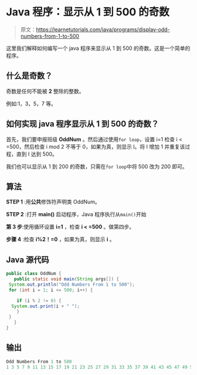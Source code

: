 # Java 程序：显示从 1 到 500 的奇数

> 原文：<https://learnetutorials.com/java/programs/display-odd-numbers-from-1-to-500>

这里我们解释如何编写一个 java 程序来显示从 1 到 500 的奇数。这是一个简单的程序。

## 什么是奇数？

奇数是任何不能被 **2** 整除的整数。

例如:1，3，5，7 等。

## 如何实现 java 程序显示从 1 到 500 的奇数？

首先，我们要申报班级 **OddNum** 。然后通过使用`for loop`，设置 i=1 检查 i < =500，然后检查 i mod 2 不等于 0，如果为真，则显示 I。将 I 增加 1 并重复该过程，直到 I 达到 500。

我们也可以显示从 1 到 200 的奇数，只需在`for loop`中将 500 改为 200 即可。

## 算法

**STEP 1** :用**公共**修饰符声明类 OddNum。

**STEP 2** :打开 **main()** 启动程序，Java 程序执行从`main()`开始

**第 3 步**:使用循环设置 **i=1** ，检查 **i < =500** 。做第四步。

**步骤 4** :检查 **i%2！=0** ，如果为真，则显示 **i** 。

## Java 源代码

```java
public class OddNum {
   public static void main(String args[]) {
 System.out.println("Odd Numbers From 1 to 500");
 for (int i = 1; i <= 500; i++) {

    if (i % 2 != 0) {
  System.out.print(i + " ");
    }
 }
   }
}

```

## 输出

```java
Odd Numbers From 1 to 500
1 3 5 7 9 11 13 15 17 19 21 23 25 27 29 31 33 35 37 39 41 43 45 47 49 51 53 55 57 59 61 63 65 67 69 71 73 75 77 79 81 83 85 87 89 91 93 95 97 99 101 103 105 107 109 111 113 115 117 119 121 123 125 127 129 131 133 135 137 139 141 143 145 147 149 151 153 155 157 159 161 163 165 167 169 171 173 175 177 179 181 183 185 187 189 191 193 195 197 199 201 203 205 207 209 211 213 215 217 219 221 223 225 227 229 231 233 235 237 239 241 243 245 247 249 251 253 255 257 259 261 263 265 267 269 271 273 275 277 279 281 283 285 287 289 291 293 295 297 299 301 303 305 307 309 311 313 315 317 319 321 323 325 327 329 331 333 335 337 339 341 343 345 347 349 351 353 355 357 359 361 363 365 367 369 371 373 375 377 379 381 383 385 387 389 391 393 395 397 399 401 403 405 407 409 411 413 415 417 419 421 423 425 427 429 431 433 435 437 439 441 443 445 447 449 451 453 455 457 459 461 463 465 467 469 471 473 475 477 479 481 483 485 487 489 491 493 495 497 499 
```